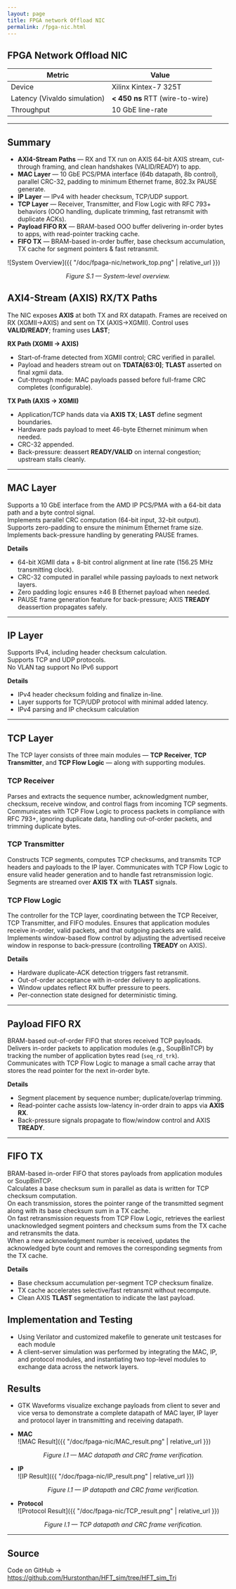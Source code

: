```yaml
---
layout: page
title: FPGA network Offload NIC
permalink: /fpga-nic.html
---
```


## FPGA Network Offload NIC

| Metric | Value |
|--------|-------|
| Device | Xilinx Kintex-7 325T |
| Latency (Vivaldo simulation) | **< 450 ns** RTT (wire-to-wire) |
| Throughput | 10 GbE line-rate |

---

## Summary

- **AXI4-Stream Paths** — RX and TX run on AXIS 64-bit AXIS stream, cut-through framing, and clean handshakes (VALID/READY) to app.
- **MAC Layer** — 10 GbE PCS/PMA interface (64b datapath, 8b control), parallel CRC-32, padding to minimum Ethernet frame, 802.3x PAUSE generate.
- **IP Layer** — IPv4 with header checksum, TCP/UDP support.
- **TCP Layer** — Receiver, Transmitter, and Flow Logic with RFC 793+ behaviors (OOO handling, duplicate trimming, fast retransmit with duplicate ACKs).
- **Payload FIFO RX** — BRAM-based OOO buffer delivering in-order bytes to apps, with read-pointer tracking cache.
- **FIFO TX** — BRAM-based in-order buffer, base checksum accumulation, TX cache for segment pointers & fast retransmit.

![System Overview]({{ "/doc/fpaga-nic/network_top.png" | relative_url }})
<p align="center"><em>Figure S.1 — System-level overview.</em></p>



## AXI4-Stream (AXIS) RX/TX Paths

The NIC exposes **AXIS** at both TX and RX datapath. Frames are received on RX (XGMII→AXIS) and sent on TX (AXIS→XGMII). Control uses **VALID/READY**; framing uses **LAST**;

<!-- ![AXIS Overview]({{ "/doc/fpaga-nic/axis-overview.png" | relative_url }})
<p align="center"><em>Figure A.1 — AXIS bridging at RX/TX boundaries.</em></p> -->

**RX Path (XGMII → AXIS)**  
- Start-of-frame detected from XGMII control; CRC verified in parallel.  
- Payload and headers stream out on **TDATA[63:0]**; **TLAST** asserted on final xgmii data.    
- Cut-through mode: MAC payloads passed before full-frame CRC completes (configurable).

**TX Path (AXIS → XGMII)**  
- Application/TCP hands data via **AXIS TX**; **LAST** define segment boundaries.  
- Hardware pads payload to meet 46-byte Ethernet minimum when needed.  
- CRC-32 appended.  
- Back-pressure: deassert **READY/VALID** on internal congestion; upstream stalls cleanly.

---

## MAC Layer

Supports a 10 GbE interface from the AMD IP PCS/PMA with a 64-bit data path and a byte control signal.  
Implements parallel CRC computation (64-bit input, 32-bit output).  
Supports zero-padding to ensure the minimum Ethernet frame size.  
Implements back-pressure handling by generating PAUSE frames.

<!-- ![MAC Layer]({{ "/doc/fpaga-nic/mac-lay.png" | relative_url }})
<p align="center"><em>Figure M.1 — MAC datapath.</em></p> -->

**Details**
- 64-bit XGMII data + 8-bit control alignment at line rate (156.25 MHz transmitting clock).  
- CRC-32 computed in parallel while passing payloads to next network layers.  
- Zero padding logic ensures ≥46 B Ethernet payload when needed.  
- PAUSE frame generation feature for back-pressure; AXIS **TREADY** deassertion propagates safely.

---

## IP Layer

Supports IPv4, including header checksum calculation.  
Supports TCP and UDP protocols.  
No VLAN tag support
No IPv6 support


<!-- ![IP Layer]({{ "/doc/fpaga-nic/ip-layer.png" | relative_url }})
<p align="center"><em>Figure I.1 — IP parsing pipeline and checksum unit.</em></p> -->

**Details**
- IPv4 header checksum folding and finalize in-line.  
- Layer supports for TCP/UDP protocol with minimal added latency.
- IPv4 parsing and IP checksum calculation

---

## TCP Layer

The TCP layer consists of three main modules — **TCP Receiver**, **TCP Transmitter**, and **TCP Flow Logic** — along with supporting modules.

<!-- ![TCP Layer]({{ "/doc/fpaga-nic/tcp-layer.png" | relative_url }})
<p align="center"><em>Figure T.1 — TCP RX/TX/Flow control orchestration.</em></p> -->

### TCP Receiver
Parses and extracts the sequence number, acknowledgment number, checksum, receive window, and control flags from incoming TCP segments. Communicates with TCP Flow Logic to process packets in compliance with RFC 793+, ignoring duplicate data, handling out-of-order packets, and trimming duplicate bytes.

### TCP Transmitter
Constructs TCP segments, computes TCP checksums, and transmits TCP headers and payloads to the IP layer. Communicates with TCP Flow Logic to ensure valid header generation and to handle fast retransmission logic. Segments are streamed over **AXIS TX** with **TLAST** signals.

### TCP Flow Logic
The controller for the TCP layer, coordinating between the TCP Receiver, TCP Transmitter, and FIFO modules. Ensures that application modules receive in-order, valid packets, and that outgoing packets are valid. Implements window-based flow control by adjusting the advertised receive window in response to back-pressure (controlling **TREADY** on AXIS).

**Details**
- Hardware duplicate-ACK detection triggers fast retransmit.  
- Out-of-order acceptance with in-order delivery to applications.  
- Window updates reflect RX buffer pressure to peers.  
- Per-connection state designed for deterministic timing.

---

## Payload FIFO RX

BRAM-based out-of-order FIFO that stores received TCP payloads.  
Delivers in-order packets to application modules (e.g., SoupBinTCP) by tracking the number of application bytes read (`seq_rd_trk`).  
Communicates with TCP Flow Logic to manage a small cache array that stores the read pointer for the next in-order byte.

<!-- ![Payload FIFO RX]({{ "/doc/fpaga-nic/payload-fifo-rx.png" | relative_url }})
<p align="center"><em>Figure R.1 — RX FIFO with OOO accept / in-order release.</em></p> -->

**Details**
- Segment placement by sequence number; duplicate/overlap trimming.  
- Read-pointer cache assists low-latency in-order drain to apps via **AXIS RX**.  
- Back-pressure signals propagate to flow/window control and AXIS **TREADY**.

---

## FIFO TX

BRAM-based in-order FIFO that stores payloads from application modules or SoupBinTCP.  
Calculates a base checksum sum in parallel as data is written for TCP checksum computation.  
On each transmission, stores the pointer range of the transmitted segment along with its base checksum sum in a TX cache.  
On fast retransmission requests from TCP Flow Logic, retrieves the earliest unacknowledged segment pointers and checksum sums from the TX cache and retransmits the data.  
When a new acknowledgment number is received, updates the acknowledged byte count and removes the corresponding segments from the TX cache.

<!-- ![FIFO TX]({{ "/doc/fpaga-nic/fifo-tx.png" | relative_url }})
<p align="center"><em>Figure X.1 — TX FIFO with base-sum accumulation and TX cache.</em></p> -->

**Details**
- Base checksum accumulation per-segment TCP checksum finalize.  
- TX cache accelerates selective/fast retransmit without recompute.  
- Clean AXIS **TLAST** segmentation to indicate the last payload.

## Implementation and Testing
- Using Verilator and customized makefile to generate unit testcases for each module
- A client–server simulation was performed by integrating the MAC, IP, and protocol modules, and instantiating two top-level modules to exchange data across the network layers.

## Results
- GTK Waveforms visualize exchange payloads from client to sever and vice versa to demonstrate a complete datapath of MAC layer, IP layer and protocol layer in transmitting and receiving datapath.
  
- **MAC**  
  ![MAC Result]({{ "/doc/fpaga-nic/MAC_result.png" | relative_url }})
  <p align="center"><em>Figure I.1 — MAC datapath and CRC frame verification.</em></p>

- **IP**  
  ![IP Result]({{ "/doc/fpaga-nic/IP_result.png" | relative_url }})
  <p align="center"><em>Figure I.1 — IP datapath and CRC frame verification.</em></p>

- **Protocol**  
  ![Protocol Result]({{ "/doc/fpaga-nic/TCP_result.png" | relative_url }})
  <p align="center"><em>Figure I.1 — TCP datapath and CRC frame verification.</em></p>

---

## Source

Code on GitHub → <https://github.com/Hurstonthan/HFT_sim/tree/HFT_sim_Tri>
